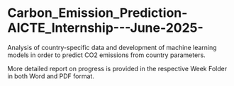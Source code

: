 # Carbon_Emission_Prediction-AICTE_Internship---June-2025-
Analysis of country-specific data and development of machine learning models in order to predict CO2 emissions from country parameters.

More detailed report on progress is provided in the respective Week Folder in both Word and PDF format.
